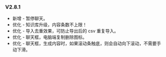 ### V2.8.1
* 新增 - 暂停聊天。
* 优化 - 知识库升级，内容条数不上限！
* 优化 - 导入去重效果，可防止导出后的 csv 重复导入。
* 优化 - 聊天框，电脑端复制删除图标。
* 优化 - 聊天框，生成内容时，如果滚动条触底，则会自动向下滚动，不需要手动下滑。